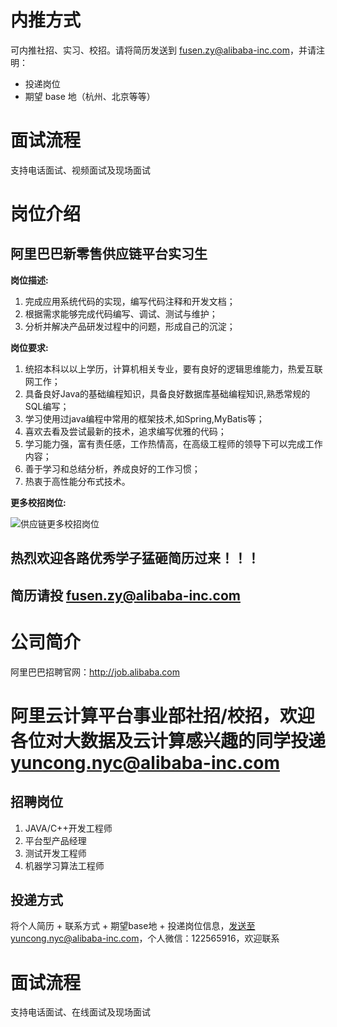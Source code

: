 # 内推方式

可内推社招、实习、校招。请将简历发送到 fusen.zy@alibaba-inc.com，并请注明：
* 投递岗位
* 期望 base 地（杭州、北京等等）

# 面试流程
支持电话面试、视频面试及现场面试

# 岗位介绍
## 阿里巴巴新零售供应链平台实习生
**岗位描述:**

1. 完成应用系统代码的实现，编写代码注释和开发文档；
2. 根据需求能够完成代码编写、调试、测试与维护；
3. 分析并解决产品研发过程中的问题，形成自己的沉淀；

**岗位要求:**

1. 统招本科以以上学历，计算机相关专业，要有良好的逻辑思维能力，热爱互联网工作；
2. 具备良好Java的基础编程知识，具备良好数据库基础编程知识,熟悉常规的SQL编写；
3. 学习使用过java编程中常用的框架技术,如Spring,MyBatis等；
4. 喜欢去看及尝试最新的技术，追求编写优雅的代码；
5. 学习能力强，富有责任感，工作热情高，在高级工程师的领导下可以完成工作内容；
6. 善于学习和总结分析，养成良好的工作习惯；
7. 热衷于高性能分布式技术。

**更多校招岗位:**

![供应链更多校招岗位](https://note.youdao.com/yws/api/personal/file/2E4CC3024E77422980C3C09D60C32222?method=download&shareKey=d68a4b6a0591b352c9f570c06553f3d2)

## 热烈欢迎各路优秀学子猛砸简历过来！！！

##  简历请投 fusen.zy@alibaba-inc.com

# 公司简介

阿里巴巴招聘官网：http://job.alibaba.com


# 阿里云计算平台事业部社招/校招，欢迎各位对大数据及云计算感兴趣的同学投递 yuncong.nyc@alibaba-inc.com
## 招聘岗位
1. JAVA/C++开发工程师
2. 平台型产品经理
3. 测试开发工程师
4. 机器学习算法工程师

## 投递方式
将个人简历 + 联系方式 + 期望base地 + 投递岗位信息，发送至yuncong.nyc@alibaba-inc.com，个人微信：122565916，欢迎联系

# 面试流程
支持电话面试、在线面试及现场面试
